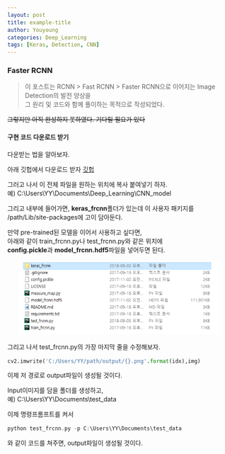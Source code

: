 ```yaml
---
layout: post
title: example-title
author: Youyoung
categories: Deep_Learning
tags: [Keras, Detection, CNN]
---
```


### Faster RCNN
> 이 포스트는 RCNN > Fast RCNN > Faster RCNN으로 이어지는 Image Detection의 발전 양상을  
> 그 원리 및 코드와 함께 풀이하는 목적으로 작성되었다.

~~그렇지만 아직 완성하지 못하였다. 기다릴 필요가 있다~~

#### 구현 코드 다운로드 받기
다운받는 법을 알아보자.

아래 깃헙에서 다운로드 받자
[깃헙](https://github.com/inspace4u/keras-frcnn)

그러고 나서 이 전체 파일을 원하는 위치에 복사 붙여넣기 하자.  
예) C:\Users\YY\Documents\Deep_Learning\CNN_model

그리고 내부에 들어가면, **keras_frcnn**폴더가 있는데 이 사용자 패키지를  
/path/Lib/site-packages에 고이 담아둔다.  

만약 pre-trained된 모델을 이어서 사용하고 싶다면,  
아래와 같이 train_frcnn.py나 test_frcnn.py와 같은 위치에  
**config.pickle**과 **model_frcnn.hdf5**파일을 넣어두면 된다.
<center><img src="/public/img/Deep_Learning/2018-08-03-FasterRCNN/01.PNG" width="90%"></center>

그리고 나서 test_frcnn.py의 가장 마지막 줄을 수정해보자.
```python
cv2.imwrite('C:/Users/YY/path/output/{}.png'.format(idx),img)
```
이제 저 경로로 output파일이 생성될 것이다.

Input이미지를 담을 폴더를 생성하고,  
예) C:\Users\YY\Documents\test_data  

이제 명령프롬프트를 켜서  
```C
python test_frcnn.py -p C:\Users\YY\Documents\test_data
```
와 같이 코드를 쳐주면, output파일이 생성될 것이다.

